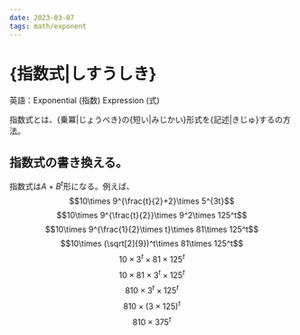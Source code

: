 ```yaml
---
date: 2023-03-07
tags: math/exponent
---
```

# {指数式|しすうしき}
英語：Exponential (指数) Expression (式)

指数式とは、{乗冪|じょうべき}の{短い|みじかい}形式を{記述|きじゅ}するの方法。

## 指数式の書き換える。
指数式は$A+B^t$形になる。例えば、
$$10\times 9^{\frac{t}{2}+2}\times 5^{3t}$$
$$10\times 9^{\frac{t}{2}}\times 9^2\times 125^t$$
$$10\times 9^{\frac{1}{2}\times t}\times 81\times 125^t$$
$$10\times (\sqrt[2]{9})^t\times 81\times 125^t$$
$$10\times 3^t\times 81\times 125^t$$
$$10\times 81\times 3^t\times 125^t$$
$$810\times 3^t\times 125^t$$
$$810\times (3\times 125)^t$$
$$810\times 375^t$$